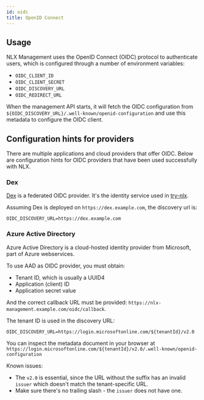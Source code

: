 ```yaml
---
id: oidc
title: OpenID Connect
---
```


## Usage

NLX Management uses the OpenID Connect (OIDC) protocol to authenticate users, which is
configured through a number of environment variables:

* `OIDC_CLIENT_ID`
* `OIDC_CLIENT_SECRET`
* `OIDC_DISCOVERY_URL`
* `OIDC_REDIRECT_URL`

When the management API starts, it will fetch the OIDC configuration from
`${OIDC_DISCOVERY_URL}/.well-known/openid-configuration` and use this metadata to
configure the OIDC client.

## Configuration hints for providers

There are multiple applications and cloud providers that offer OIDC.
Below are configuration hints for OIDC providers that have been used successfully with NLX.

### Dex

[Dex](https://github.com/dexidp/dex) is a federated OIDC provider. It's the
identity service used in [try-nlx](../try-nlx).

Assuming Dex is deployed on `https://dex.example.com`, the discovery url is:

```
OIDC_DISCOVERY_URL=https://dex.example.com
```

### Azure Active Directory

Azure Active Directory is a cloud-hosted identity provider from Microsoft, part of Azure
webservices.

To use AAD as OIDC provider, you must obtain:

* Tenant ID, which is usually a UUID4
* Application (client) ID
* Application secret value

And the correct callback URL must be provided:
`https://nlx-management.example.com/oidc/callback`.

The tenant ID is used in the discovery URL:

```
OIDC_DISCOVERY_URL=https://login.microsoftonline.com/${tenantId}/v2.0
```

You can inspect the metadata document in your browser at
`https://login.microsoftonline.com/${tenantId}/v2.0/.well-known/openid-configuration`

Known issues:

* The `v2.0` is essential, since the URL without the suffix has an invalid `issuer`
  which doesn't match the tenant-specific URL.
* Make sure there's no trailing slash - the `issuer` does not have one.
